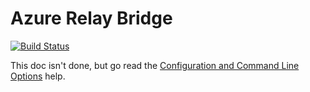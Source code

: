 Azure Relay Bridge
=================

[![Build Status](https://travis-ci.org/clemensv/azure-relay-aspnetserver.svg?branch=relay)](https://travis-ci.org/clemensv/azure-relay-aspnetserver)




This doc isn't done, but go read the [Configuration and Command Line Options](CONFIG.md) help.